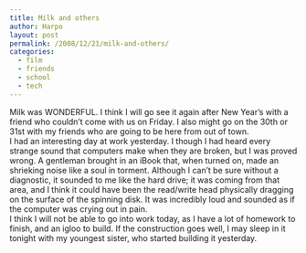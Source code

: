 ```yaml
---
title: Milk and others
author: Harpo
layout: post
permalink: /2008/12/21/milk-and-others/
categories:
  - film
  - friends
  - school
  - tech
---
```

Milk was WONDERFUL. I think I will go see it again after New Year&#8217;s with a friend who couldn&#8217;t come with us on Friday. I also might go on the 30th or 31st with my friends who are going to be here from out of town.  
I had an interesting day at work yesterday. I though I had heard every strange sound that computers make when they are broken, but I was proved wrong. A gentleman brought in an iBook that, when turned on, made an shrieking noise like a soul in torment. Although I can&#8217;t be sure without a diagnostic, it sounded to me like the hard drive; it was coming from that area, and I think it could have been the read/write head physically dragging on the surface of the spinning disk. It was incredibly loud and sounded as if the computer was crying out in pain.  
I think I will not be able to go into work today, as I have a lot of homework to finish, and an igloo to build. If the construction goes well, I may sleep in it tonight with my youngest sister, who started building it yesterday.